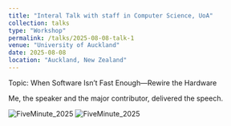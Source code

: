 ```yaml
---
title: "Interal Talk with staff in Computer Science, UoA"
collection: talks
type: "Workshop"
permalink: /talks/2025-08-08-talk-1
venue: "University of Auckland"
date: 2025-08-08
location: "Auckland, New Zealand"
---
```


Topic: When Software Isn’t Fast Enough—Rewire the Hardware

Me, the speaker and the major contributor, delivered the speech.

![FiveMinute_2025](https://leo06051212.github.io/images/Weixin%20Image_2025-08-17_160712_863.jpg)
![FiveMinute_2025](https://leo06051212.github.io/images/Weixin%20Image_2025-08-17_160651_748.jpg)
